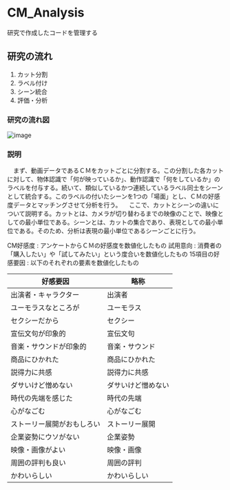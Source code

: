 # CM_Analysis
研究で作成したコードを管理する

## 研究の流れ
1. カット分割
2. ラベル付け
3. シーン統合
4. 評価・分析

### 研究の流れ図
![image](https://user-images.githubusercontent.com/45805393/120232643-f1a1f600-c28e-11eb-9986-b76f91d4b131.png)

### 説明
　まず、動画データであるＣＭをカットごとに分割する。この分割した各カットに対して、物体認識で「何が映っているか」、動作認識で「何をしているか」のラベルを付与する。続いて、類似しているかつ連続しているラベル同士をシーンとして統合する。このラベルの付いたシーンを1つの「場面」とし、ＣＭの好感度データとマッチングさせて分析を行う。
　ここで、カットとシーンの違いについて説明する。カットとは、カメラが切り替わるまでの映像のことで、映像としての最小単位である。シーンとは、カットの集合であり、表現としての最小単位である。そのため、分析は表現の最小単位であるシーンごとに行う。

CM好感度 : アンケートからＣＭの好感度を数値化したもの
試用意向 : 消費者の「購入したい」や「試してみたい」という度合いを数値化したもの
15項目の好感要因 : 以下のそれぞれの要素を数値化したもの

| 好感要因| 略称 |
| ------------- | ------------- |
| 出演者・キャラクター  | 出演者  |
| ユーモラスなところが  | ユーモラス  |
| セクシーだから  | セクシー  |
| 宣伝文句が印象的  | 宣伝文句  |
| 音楽・サウンドが印象的  | 音楽・サウンド  |
| 商品にひかれた  | 商品にひかれた  |
| 説得力に共感  | 説得力に共感  |
| ダサいけど憎めない  | ダサいけど憎めない  |
| 時代の先端を感じた  | 時代の先端  |
| 心がなごむ  | 心がなごむ  |
| ストーリー展開がおもしろい  | ストーリー展開  |
| 企業姿勢にウソがない  | 企業姿勢  |
| 映像・画像がよい  | 映像・画像  |
| 周囲の評判も良い  | 周囲の評判  |
| かわいらしい  | かわいらしい  |